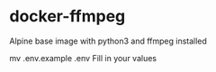# docker-ffmpeg
Alpine base image with python3 and ffmpeg installed

mv .env.example .env
Fill in your values
